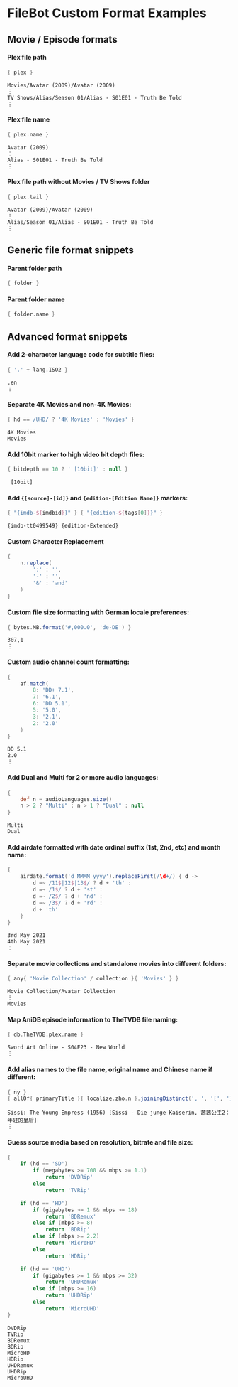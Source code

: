 # FileBot Custom Format Examples


## Movie / Episode formats


#### Plex file path
```groovy
{ plex }
```
```
Movies/Avatar (2009)/Avatar (2009)
⋮
TV Shows/Alias/Season 01/Alias - S01E01 - Truth Be Told
⋮
```

#### Plex file name
```groovy
{ plex.name }
```
```
Avatar (2009)
⋮
Alias - S01E01 - Truth Be Told
⋮
```

#### Plex file path without Movies / TV Shows folder
```groovy
{ plex.tail }
```
```
Avatar (2009)/Avatar (2009)
⋮
Alias/Season 01/Alias - S01E01 - Truth Be Told
⋮
```


## Generic file format snippets


#### Parent folder path
```groovy
{ folder }
```

#### Parent folder name
```groovy
{ folder.name }
```


## Advanced format snippets


#### Add 2-character language code for subtitle files:
```groovy
{ '.' + lang.ISO2 }
```
```
.en
⋮
```

#### Separate 4K Movies and non-4K Movies:
```groovy
{ hd == /UHD/ ? '4K Movies' : 'Movies' }
```
```
4K Movies
Movies
```

#### Add 10bit marker to high video bit depth files:
```groovy
{ bitdepth == 10 ? ' [10bit]' : null }
```
```
 [10bit]
```

#### Add `{[source]-[id]}` and `{edition-[Edition Name]}` markers:
```groovy
{ "{imdb-${imdbid}}" } { "{edition-${tags[0]}}" }
```
```
{imdb-tt0499549} {edition-Extended}
```

#### Custom Character Replacement
```groovy
{
	n.replace(
		':' : '',
		'-' : '',
		'&' : 'and'
	)
}
```

#### Custom file size formatting with German locale preferences:
```groovy
{ bytes.MB.format('#,000.0', 'de-DE') }
```
```
307,1
⋮
```

#### Custom audio channel count formatting:
```groovy
{
	af.match(
		8: 'DD+ 7.1',
		7: '6.1', 
		6: 'DD 5.1',
		5: '5.0',
		3: '2.1',
		2: '2.0'
	)
}
```
```
DD 5.1
2.0
⋮
```

#### Add Dual and Multi for 2 or more audio languages:
```groovy
{
	def n = audioLanguages.size()
	n > 2 ? "Multi" : n > 1 ? "Dual" : null
}
```
```
Multi
Dual
```

#### Add airdate formatted with date ordinal suffix (1st, 2nd, etc) and month name:
```groovy
{
	airdate.format('d MMMM yyyy').replaceFirst(/\d+/) { d ->
		d =~ /11$|12$|13$/ ? d + 'th' : 
		d =~ /1$/ ? d + 'st' : 
		d =~ /2$/ ? d + 'nd' :
		d =~ /3$/ ? d + 'rd' :
		d + 'th'
	}
}
```
```
3rd May 2021
4th May 2021
⋮
```

#### Separate movie collections and standalone movies into different folders:
```groovy
{ any{ 'Movie Collection' / collection }{ 'Movies' } }
```
```
Movie Collection/Avatar Collection
⋮
Movies
```

#### Map AniDB episode information to TheTVDB file naming:
```groovy
{ db.TheTVDB.plex.name }
```
```
Sword Art Online - S04E23 - New World
⋮
```

#### Add alias names to the file name, original name and Chinese name if different:
```groovy
{ ny } 
{ allOf{ primaryTitle }{ localize.zho.n }.joiningDistinct(', ', '[', ']'){ n.contains(it) ? null : it } }
```
```
Sissi: The Young Empress (1956) [Sissi - Die junge Kaiserin, 茜茜公主2：年轻的皇后]
⋮
```

#### Guess source media based on resolution, bitrate and file size:
```groovy
{
	if (hd == 'SD')
		if (megabytes >= 700 && mbps >= 1.1)
			return 'DVDRip'
		else
			return 'TVRip'

	if (hd == 'HD')
		if (gigabytes >= 1 && mbps >= 18)
			return 'BDRemux'
		else if (mbps >= 8)
			return 'BDRip'
		else if (mbps >= 2.2)
			return 'MicroHD'
		else
			return 'HDRip'

	if (hd == 'UHD')
		if (gigabytes >= 1 && mbps >= 32)
			return 'UHDRemux'
		else if (mbps >= 16)
			return 'UHDRip'
		else
			return 'MicroUHD'
}
```
```
DVDRip
TVRip
BDRemux
BDRip
MicroHD
HDRip
UHDRemux
UHDRip
MicroUHD
```
